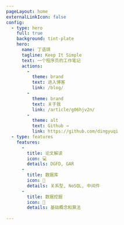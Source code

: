 ```yaml
---
pageLayout: home
externalLinkIcon: false
config:
  - type: hero
    full: true
    background: tint-plate
    hero:
      name: 丁语琪
      tagline: Keep It Simple
      text: 一个程序员的工作笔记
      actions:
        -
          theme: brand
          text: 进入博客
          link: /blog/
        -
          theme: brand
          text: 关于我
          link: /article/g06hjv2n/
        -
          theme: alt
          text: Github →
          link: https://github.com/dingyuqi
  - type: features
    features:
      -
        title: 论文解读
        icon: 💻
        details: DGFD, GAR
      -
        title: 数据库
        icon: 📖
        details: 关系型, NoSQL, 中间件
      -
        title: 数据挖掘
        icon: 🚀
        details: 基础概念和算法
      
---
```

